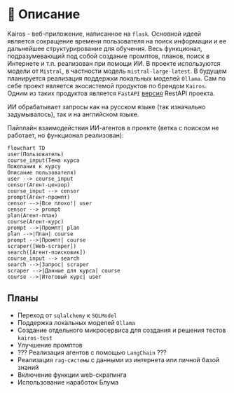 # :tada: Описание

Kairos - веб-приложение, написанное на `flask`. Основной идеей является сокращение времени пользователя на поиск информации и ее дальнейшее структурирование для обучения. Весь функционал, подразумевающий под собой создание промптов, планов, поиск в Интернете и т.п. реализован при помощи ИИ. В проекте используются модели от `Mistral`, в частности модель `mistral-large-latest`. В будущем планируется реализация поддержки локальных моделей `Ollama`.
Сам по себе проект является экосистемой продуктов по брендом `Kairos`. Одним из таких продуктов является `FastAPI` [версия](https://github.com/sashayerty/kairos-fastapi) RestAPI проекта.

ИИ обрабатывает запросы как на русском языке (так изначально задумывалось), так и на английском языке.

Пайплайн взаимодействия ИИ-агентов в проекте (ветка с поиском не работает, но функционал реализован):

```mermaid
flowchart TD
user(Пользователь)
course_input(Тема курса
Пожелания к курсу
Описание пользователя)
user --> course_input
censor(Агент-цензор)
course_input --> censor
prompt(Агент-промпт)
censor -->|Все плохо!| user
censor --> prompt
plan(Агент-план)
course(Агент-курс)
prompt -->|Промпт| plan
plan -->|План| course
prompt -->|Промпт| course
scraper([Web-scraper])
search([Агент-поисковик])
course_input --> search
search -->|Запрос| scraper
scraper -->|Данные для курса| course
course -->|Итоговый курс| user
```

## Планы

- Переход от `sqlalchemy` к `SQLModel`
- Поддержка локальных моделей `Ollama`
- Создание отдельного микросервиса для создания и решения тестов `kairos-test`
- Улучшение промптов
- ??? Реализация агентов с помощью `LangChain` ???
- Реализация `rag-системы` с данными из интернета или личной базой знаний
- Включение функции web-скрапинга
- Использование наработок Блума